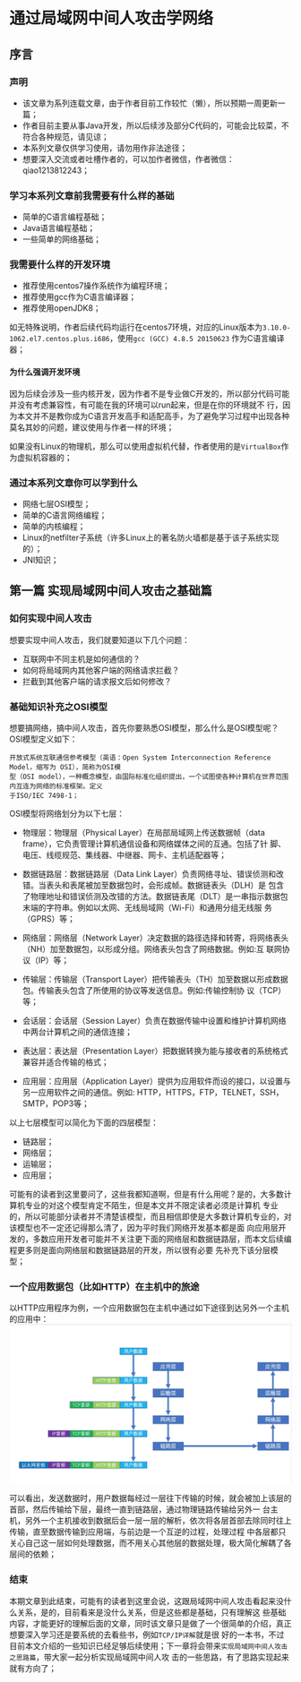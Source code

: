 # 通过局域网中间人攻击学网络 
## 序言
### 声明
- 该文章为系列连载文章，由于作者目前工作较忙（懒），所以预期一周更新一篇；
- 作者目前主要从事Java开发，所以后续涉及部分C代码的，可能会比较菜，不符合各种规范，请见谅；
- 本系列文章仅供学习使用，请勿用作非法途径；
- 想要深入交流或者吐槽作者的，可以加作者微信，作者微信：qiao1213812243；

### 学习本系列文章前我需要有什么样的基础
- 简单的C语言编程基础；
- Java语言编程基础；
- 一些简单的网络基础；

### 我需要什么样的开发环境
- 推荐使用centos7操作系统作为编程环境；
- 推荐使用gcc作为C语言编译器；
- 推荐使用openJDK8；

如无特殊说明，作者后续代码均运行在centos7环境，对应的Linux版本为`3.10.0-1062.el7.centos.plus.i686`，使用`gcc (GCC) 4.8.5 20150623`
作为C语言编译器；

#### 为什么强调开发环境
因为后续会涉及一些内核开发，因为作者不是专业做C开发的，所以部分代码可能并没有考虑兼容性，有可能在我的环境可以run起来，但是在你的环境就不
行，因为本文并不是教你成为C语言开发高手和适配高手，为了避免学习过程中出现各种莫名其妙的问题，建议使用与作者一样的环境；

如果没有Linux的物理机，那么可以使用虚拟机代替，作者使用的是`VirtualBox`作为虚拟机容器的；

### 通过本系列文章你可以学到什么
- 网络七层OSI模型；
- 简单的C语言网络编程；
- 简单的内核编程；
- Linux的netfilter子系统（许多Linux上的著名防火墙都是基于该子系统实现的）；
- JNI知识；

## 第一篇 实现局域网中间人攻击之基础篇
### 如何实现中间人攻击
想要实现中间人攻击，我们就要知道以下几个问题：
- 互联网中不同主机是如何通信的？
- 如何将局域网内其他客户端的网络请求拦截？
- 拦截到其他客户端的请求报文后如何修改？

### 基础知识补充之OSI模型
想要搞网络，搞中间人攻击，首先你要熟悉OSI模型，那么什么是OSI模型呢？OSI模型定义如下：
```
开放式系统互联通信参考模型（英语：Open System Interconnection Reference Model，缩写为 OSI），简称为OSI模
型（OSI model），一种概念模型，由国际标准化组织提出，一个试图使各种计算机在世界范围内互连为网络的标准框架。定义
于ISO/IEC 7498-1；
```
OSI模型将网络划分为以下七层：
- 物理层：物理层（Physical Layer）在局部局域网上传送数据帧（data frame），它负责管理计算机通信设备和网络媒体之间的互通。包括了针
脚、电压、线缆规范、集线器、中继器、网卡、主机适配器等；

- 数据链路层：数据链路层（Data Link Layer）负责网络寻址、错误侦测和改错。当表头和表尾被加至数据包时，会形成帧。数据链表头（DLH）是
包含了物理地址和错误侦测及改错的方法。数据链表尾（DLT）是一串指示数据包末端的字符串。例如以太网、无线局域网（Wi-Fi）和通用分组无线服
务（GPRS）等；

- 网络层：网络层（Network Layer）决定数据的路径选择和转寄，将网络表头（NH）加至数据包，以形成分组。网络表头包含了网络数据。例如:互
联网协议（IP）等；

- 传输层：传输层（Transport Layer）把传输表头（TH）加至数据以形成数据包。传输表头包含了所使用的协议等发送信息。例如:传输控制协
议（TCP）等；

- 会话层：会话层（Session Layer）负责在数据传输中设置和维护计算机网络中两台计算机之间的通信连接；

- 表达层：表达层（Presentation Layer）把数据转换为能与接收者的系统格式兼容并适合传输的格式；

- 应用层：应用层（Application Layer）提供为应用软件而设的接口，以设置与另一应用软件之间的通信。例如: HTTP，HTTPS，FTP，TELNET，SSH，
SMTP，POP3等；

以上七层模型可以简化为下面的四层模型：
- 链路层；
- 网络层；
- 运输层；
- 应用层；

可能有的读者到这里要问了，这些我都知道啊，但是有什么用呢？是的，大多数计算机专业的对这个模型肯定不陌生，但是本文并不限定读者必须是计算机
专业的，所以可能部分读者并不清楚该模型，而且相信即使是大多数计算机专业的，对该模型也不一定还记得那么清了，因为平时我们网络开发基本都是面
向应用层开发的，多数应用开发者可能并不关注更下面的网络层和数据链路层，而本文后续编程更多则是面向网络层和数据链路层的开发，所以很有必要
先补充下该分层模型；

### 一个应用数据包（比如HTTP）在主机中的旅途
以HTTP应用程序为例，一个应用数据包在主机中通过如下途径到达另外一个主机的应用中：
![四层模型通信](../../../resource/网络/四层模型通信.png)

可以看出，发送数据时，用户数据每经过一层往下传输的时候，就会被加上该层的首部，然后传输给下层，最终一直到链路层，通过物理链路传输给另外一
台主机，另外一个主机接收到数据后会一层一层的解析，依次将各层首部去除同时往上传输，直至数据传输到应用端，与前边是一个互逆的过程，处理过程
中各层都只关心自己这一层如何处理数据，而不用关心其他层的数据处理，极大简化解耦了各层间的依赖；

### 结束
本期文章到此结束，可能有的读者到这里会说，这跟局域网中间人攻击看起来没什么关系，是的，目前看来是没什么关系，但是这些都是基础，只有理解这
些基础内容，才能更好的理解后面的文章，同时该文章只是做了一个很简单的介绍，真正想要深入学习还是要系统的去看些书，例如`TCP/IP详解`就是很
好的一本书，不过目前本文介绍的一些知识已经足够后续使用；下一章将会带来`实现局域网中间人攻击之思路篇`，带大家一起分析实现局域网中间人攻
击的一些思路，有了思路实现起来就有方向了；